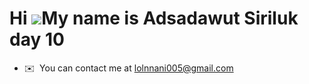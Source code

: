 Hi ![](https://user-images.githubusercontent.com/18350557/176309783-0785949b-9127-417c-8b55-ab5a4333674e.gif)My name is Adsadawut Siriluk day 10
=========================================================================================================================================

* ✉️  You can contact me at [lolnnani005@gmail.com](mailto:lolnnani005@gmail.com)
